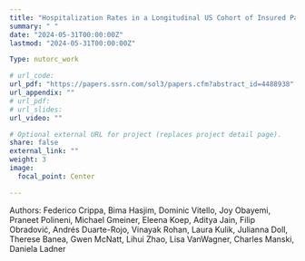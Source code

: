 ```yaml
---
title: "Hospitalization Rates in a Longitudinal US Cohort of Insured Patients with Cirrhosis"
summary: " "
date: "2024-05-31T00:00:00Z"
lastmod: "2024-05-31T00:00:00Z"

Type: nutorc_work

# url_code: 
url_pdf: "https://papers.ssrn.com/sol3/papers.cfm?abstract_id=4488938"
url_appendix: ""
# url_pdf: 
# url_slides: 
url_video: ""

# Optional external URL for project (replaces project detail page).
share: false
external_link: ""
weight: 3
image:
  focal_point: Center

---
```

Authors: Federico Crippa, Bima Hasjim, Dominic Vitello, Joy Obayemi, Praneet Polineni, Michael Gmeiner, Eleena Koep, Aditya Jain, Filip Obradović, Andrés Duarte-Rojo, Vinayak Rohan, Laura Kulik, Julianna Doll, Therese Banea, Gwen McNatt, Lihui Zhao, Lisa VanWagner, Charles Manski, Daniela Ladner

